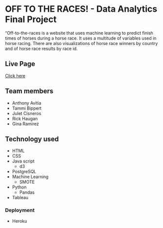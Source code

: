 # OFF TO THE RACES! - Data Analytics Final Project

“Off-to-the-races is a website that uses machine learning to predict finish times of horses during a horse race.  It uses a multitude of variables used in horse racing.  There are also visualizations of horse race winners by country and of horse race results by race id. 

## Live Page 
[Click here](https://off-to-the-races.herokuapp.com/)

## Team members
- Anthony Avitia
- Tammi Bippert
- Julet Cisneros
- Rick Haugan
- Gina Ramirez


 ## Technology used

 - HTML
 - CSS
 - Java script
    - d3
 - PostgreSQL
 - Machine Learning
    - SMOTE
 - Python
    - Pandas
 - Tableau
 
 ### Deployment
 - Heroku
